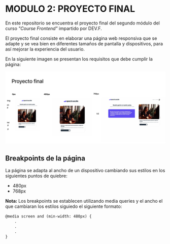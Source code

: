 # MODULO 2: PROYECTO FINAL

En este repositorio se encuentra el proyecto final del segundo módulo del curso *"Course Frontend"* impartido por DEV.F.

El proyecto final consiste en elaborar una página web responsiva que se adapte y se vea bien en diferentes tamaños de pantalla y dispositivos,
para así mejorar la experiencia del usuario.

En la siguiente imagen se presentan los requisitos que debe cumplir la página:

![image/Requisitos](./assets/Captura%20de%20pantalla%202024-12-14%20210021.png)

## Breakpoints de la página
La página se adapta al ancho de un dispositivo cambiando sus estilos en los siguientes puntos de quiebre:

- 480px
- 768px

**Nota:** Los breakpoints se establecen utilizando media queries y el ancho el que cambiaran los estilos siguiedo el siguiente formato: 

```
@media screen and (min-width: 480px) {
    .
    .
    .
}
```